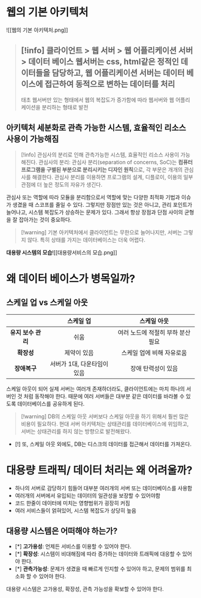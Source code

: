 # 웹의 기본 아키텍처
![[웹의 기본 아키텍처.png]]
>[!info] 클라이언트 > 웹 서버 > 웹 어플리케이션 서버 > 데이터 베이스
>웹서버는 css, html같은 정적인 데이터들을 담당하고, 웹 어플리케이션 서버는 데이터 베이스에 접근하여 동적으로 변하는 데이터를 처리
>---
>태초 웹서버만 있는 형태에서 웹의 복잡도가 증가함에 따라
>웹서버와 웹 어플리케이션을 분리하는 형태로 발전

## 아키텍처 세분화로 관측 가능한 시스템, 효율적인 리소스 사용이 가능해짐

> [!info] 관심사의 분리로 인해 관측가능한 시스템, 효율적인 리소스 사용이 가능해진다.
> 관심사의 분리: 관심사 분리(separation of concerns, SoC)는 **컴퓨터 프로그램을 구별된 부분으로 분리시키는 디자인 원칙**으로, 각 부문은 개개의 관심사를 해결한다. 관심사 분리를 이용하면 프로그램의 설계, 디플로이, 이용의 일부 관점에 더 높은 정도의 자유가 생긴다.

관심사 또는 역할에 따라 모듈을 분리함으로서 역할에 맞는 다양한 최적화 기법과 이슈가 생겼을 때 스코프를 줄일 수 있다. 그렇지만 장점만 있는 것은 아니고, 관리 포인트가 늘어나고, 시스템 복잡도가 상승하는 문제가 있다. 그래서 항상 장점과 단점 사이의 균형을 잘 잡아가는 것이 중요하다.

> [!warning] 기본 아키텍처에서 클라이언트는 무한으로 늘어나지만, 서버는 그렇지 않다.
> 특히 상태를 가지는 데이터베이스는 더욱 어렵다.

**대용량 시스템의 모습**![[대용량서비스의 모습.png]]
# 왜 데이터 베이스가 병목일까?
## 스케일 업 vs 스케일 아웃
|                    |        **스케일 업**        |          **스케일 아웃**          |
|:------------------:|:---------------------------:|:---------------------------------:|
| **유지 보수 관리** |            쉬움             | 여러 노드에 적절히 부하 분산 필요 |
|     **확장성**     |         제약이 있음         |     스케일 업에 비해 자유로움     |
|    **장애복구**    | 서버가 1대, 다운타임이 있음 |        장애 탄력성이 있음         |

스케일 아웃이 되어 실제 서버는 여러개 존재하더라도, 클라이언트에는 마치 하나의 서버인 것 처럼 동작해야 한다. 때문에 여러 서버들은 대부분 같은 데이터를 바라볼 수 있도록 데이터베이스를 공유하게 된다.

>[!warning] DB의 스케일 아웃
>서버보다 스케일 아웃을 하기 위해서 훨씬 많은 비용이 필요하다.
>현대 서버 아키텍처는 상태관리를 데이터베이스에 위임하고, 서버는 상태관리를 하지 않는 방향으로 발전해왔다.

- [!] 또, 스케일 아웃 외에도, DB는 디스크의 데이터를 접근해서 데이터를 가져온다.
# 대용량 트래픽/ 데이터 처리는 왜 어려울까?

- 하나의 서버로 감당하기 힘들어 대부분 여러개의 서버 또는 데이터베이스를 사용함
- 여러개의 서버에서 유입되는 데이터의 일관성을 보장할 수 있어야함
- 코드 한줄이 데이터에 미치는 영향범위가 굉장히 커짐
- 여러 서비스들이 얽혀있어, 시스템 복잡도가 상당히 높음

## 대용량 시스템은 어떠해야 하는가?
- [*] **고가용성**: 언제든 서비스를 이용할 수 있어야 한다.
- [*] **확장성**: 시스템이 비대해짐에 따라 증가하는 데이터와 트래픽에 대응할 수 있어야 한다.
- [*] **관측가능성**: 문제가 생겼을 때 빠르게 인지할 수 있어야 하고, 문제의 범위를 최소화 할 수 있어야 한다.

대용량 시스템은 고가용성, 확장성, 관측 가능성을 확보할 수 있어야 한다.
